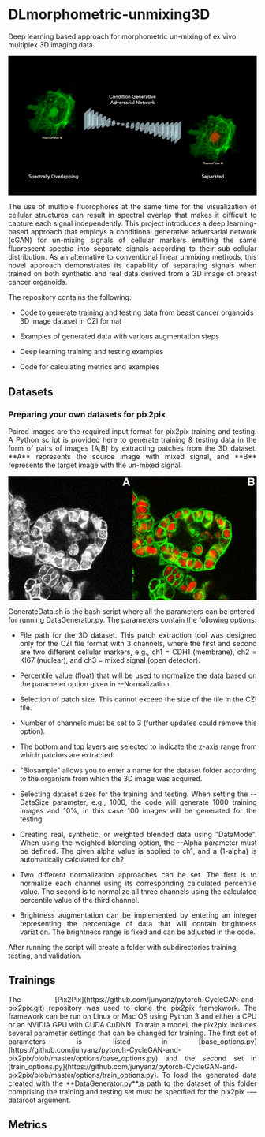 # DLmorphometric-unmixing3D
Deep learning based approach for morphometric un-mixing of ex vivo multiplex 3D imaging data


<img src='imgs/img1.png' align="center" width=512>
<p align="justify">
The use of multiple fluorophores at the same time for the visualization of cellular structures can result in spectral overlap that makes it difficult to capture each signal independently. This project introduces a deep learning-based approach that employs a conditional generative adversarial network (cGAN) for un-mixing signals of cellular markers emitting the same fluorescent spectra into separate signals according to their sub-cellular distribution. As an alternative to conventional linear unmixing methods, this novel approach demonstrates its capability of separating signals when trained on both synthetic and real data derived from a 3D image of breast cancer organoids.

The repository contains the following:

- Code to generate training and testing data from beast cancer organoids 3D image dataset in CZI format

- Examples of generated data with various augmentation steps

- Deep learning training and testing examples 

- Code for calculating metrics and examples
</p>

## Datasets

### Preparing your own datasets for pix2pix
<p align="justify">
Paired images are the required input format for pix2pix training and testing. A Python script is provided here to generate training & testing data in the form of pairs of images [A,B] by extracting patches from the 3D dataset. **A** represents the source image with mixed signal, and **B** represents the target image with the un-mixed signal.</p>

<img src='imgs/img2.png' align="center" width=512>


GenerateData.sh is the bash script where all the parameters can be entered for running DataGenerator.py. The parameters contain the following options: 

- <p align="justify">File path for the 3D dataset. This patch extraction tool was designed only for the CZI file format with 3 channels, where the first and second are two different cellular markers, e.g., ch1 = CDH1 (membrane), ch2 = KI67 (nuclear), and ch3 = mixed signal (open detector).</p> 
- <p align="justify">Percentile value (float) that will be used to normalize the data based on the parameter option given in --Normalization.</p>
- <p align="justify">Selection of patch size. This cannot exceed the size of the tile in the CZI file.</p>
- <p align="justify">Number of channels must be set to 3 (further updates could remove this option).</p> 
- <p align="justify">The bottom and top layers are selected to indicate the z-axis range from which patches are extracted.</p>
- <p align="justify">"Biosample" allows you to enter a name for the dataset folder according to the organism from which the 3D image was acquired.</p>
- <p align="justify">Selecting dataset sizes for the training and testing. When setting the --DataSize parameter, e.g., 1000, the code will generate 1000 training images and 10%, in this case 100 images will be generated for the testing.</p>
- <p align="justify">Creating real, synthetic, or weighted blended data using "DataMode". When using the weighted blending option, the --Alpha parameter must be defined. The given alpha value is applied to ch1, and a (1-alpha) is automatically calculated for ch2.</p>
- <p align="justify">Two different normalization approaches can be set. The first is to normalize each channel using its corresponding calculated percentile value. The second is to normalize all three channels using the calculated percentile value of the third channel.</p>
- <p align="justify">Brightness augmentation can be implemented by entering an integer representing the percentage of data that will contain brightness variation. The brightness range is fixed and can be adjusted in the code.</p>

After running the script will create a folder with subdirectories training, testing, and validation. 


## Trainings

<p align="justify">
The [Pix2Pix](https://github.com/junyanz/pytorch-CycleGAN-and-pix2pix.git) repository was used to clone the pix2pix framekwork. The framework can be run on Linux or Mac OS using Python 3 and either a CPU or an NVIDIA GPU with CUDA CuDNN. To train a model, the pix2pix includes several parameter settings that can be changed for training. The first set of parameters is listed in [base_options.py](https://github.com/junyanz/pytorch-CycleGAN-and-pix2pix/blob/master/options/base_options.py) and the second set in [train_options.py](https://github.com/junyanz/pytorch-CycleGAN-and-pix2pix/blob/master/options/train_options.py). To load the generated data created with the **DataGenerator.py**,a path to the dataset of this folder comprising the training and testing set must be specified for the pix2pix -—dataroot argument. 
</p>

## Metrics







